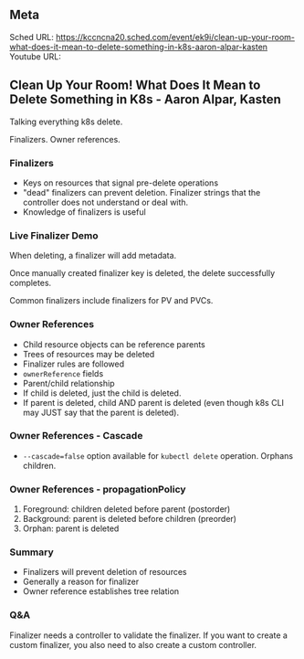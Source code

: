 ## Meta
Sched URL: https://kccncna20.sched.com/event/ek9i/clean-up-your-room-what-does-it-mean-to-delete-something-in-k8s-aaron-alpar-kasten
Youtube URL:

## Clean Up Your Room! What Does It Mean to Delete Something in K8s - Aaron Alpar, Kasten

Talking everything k8s delete.

Finalizers. Owner references.

### Finalizers
- Keys on resources that signal pre-delete operations
- "dead" finalizers can prevent deletion. Finalizer strings that the controller does not understand or deal with.
- Knowledge of finalizers is useful

### Live Finalizer Demo
When deleting, a finalizer will add metadata.

Once manually created finalizer key is deleted, the delete successfully completes.

Common finalizers include finalizers for PV and PVCs.

### Owner References
- Child resource objects can be reference parents
- Trees of resources may be deleted
- Finalizer rules are followed
- `ownerReference` fields
- Parent/child relationship
- If child is deleted, just the child is deleted.
- If parent is deleted, child AND parent is deleted (even though k8s CLI may JUST say that the parent is deleted).

### Owner References - Cascade
- `--cascade=false` option available for `kubectl delete` operation. Orphans children.

### Owner References - propagationPolicy
1. Foreground: children deleted before parent (postorder)
1. Background: parent is deleted before children (preorder)
1. Orphan: parent is deleted

### Summary
- Finalizers will prevent deletion of resources
- Generally a reason for finalizer
- Owner reference establishes tree relation

### Q&A
Finalizer needs a controller to validate the finalizer. If you want to create a custom finalizer, you also need to also create a custom controller.

